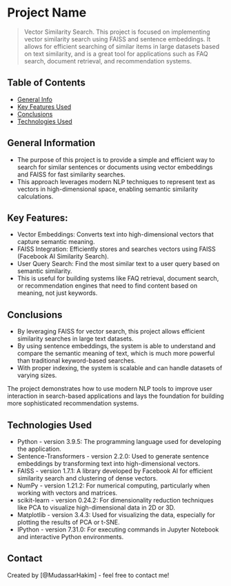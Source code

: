 # Project Name
> Vector Similarity Search.
This project is focused on implementing vector similarity search using FAISS and sentence embeddings. It allows for efficient searching of similar items in large datasets based on text similarity, and is a great tool for applications such as FAQ search, document retrieval, and recommendation systems.


## Table of Contents
* [General Info](#general-information)
* [Key Features Used](#key-features)
* [Conclusions](#conclusions)
* [Technologies Used](#technologies-used)

<!-- You can include any other section that is pertinent to your problem -->

## General Information
- The purpose of this project is to provide a simple and efficient way to search for similar sentences or documents using vector embeddings and FAISS for fast similarity searches.
- This approach leverages modern NLP techniques to represent text as vectors in high-dimensional space, enabling semantic similarity calculations.

## Key Features:
- Vector Embeddings: Converts text into high-dimensional vectors that capture semantic meaning.
- FAISS Integration: Efficiently stores and searches vectors using FAISS (Facebook AI Similarity Search).
- User Query Search: Find the most similar text to a user query based on semantic similarity.
- This is useful for building systems like FAQ retrieval, document search, or recommendation engines that need to find content based on meaning, not just keywords.
<!-- You don't have to answer all the questions - just the ones relevant to your project. -->

## Conclusions
- By leveraging FAISS for vector search, this project allows efficient similarity searches in large text datasets.
- By using sentence embeddings, the system is able to understand and compare the semantic meaning of text, which is much more powerful than traditional keyword-based searches.
- With proper indexing, the system is scalable and can handle datasets of varying sizes.

The project demonstrates how to use modern NLP tools to improve user interaction in search-based applications and lays the foundation for building more sophisticated recommendation systems.

<!-- You don't have to answer all the questions - just the ones relevant to your project. -->


## Technologies Used
- Python - version 3.9.5: The programming language used for developing the application.
- Sentence-Transformers - version 2.2.0: Used to generate sentence embeddings by transforming text into high-dimensional vectors.
- FAISS - version 1.7.1: A library developed by Facebook AI for efficient similarity search and clustering of dense vectors.
- NumPy - version 1.21.2: For numerical computing, particularly when working with vectors and matrices.
- scikit-learn - version 0.24.2: For dimensionality reduction techniques like PCA to visualize high-dimensional data in 2D or 3D.
- Matplotlib - version 3.4.3: Used for visualizing the data, especially for plotting the results of PCA or t-SNE.
- IPython - version 7.31.0: For executing commands in Jupyter Notebook and interactive Python environments.

<!-- As the libraries versions keep on changing, it is recommended to mention the version of library used in this project -->



## Contact
Created by [@MudassarHakim] - feel free to contact me!


<!-- Optional -->
<!-- ## License -->
<!-- This project is open source and available under the [... License](). -->

<!-- You don't have to include all sections - just the one's relevant to your project -->
